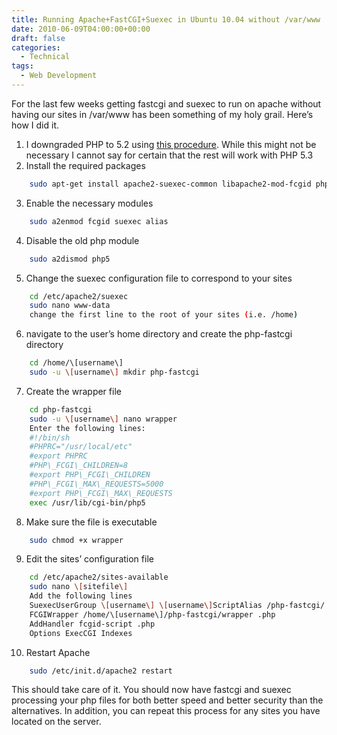 ```yaml
---
title: Running Apache+FastCGI+Suexec in Ubuntu 10.04 without /var/www
date: 2010-06-09T04:00:00+00:00
draft: false
categories:
  - Technical
tags:
  - Web Development
---
```


For the last few weeks getting fastcgi and suexec to run on apache without having our sites in /var/www has been something of my holy grail. Here’s how I did it.

1.  I downgraded PHP to 5.2 using [this procedure](/2010/05/php-5-2-on-ubuntu-10-04/). While this might not be necessary I cannot say for certain that the rest will work with PHP 5.3
2.  Install the required packages
``` bash
    sudo apt-get install apache2-suexec-common libapache2-mod-fcgid php5-cgi
```
3.  Enable the necessary modules
``` bash
    sudo a2enmod fcgid suexec alias
```
4.  Disable the old php module
``` bash
    sudo a2dismod php5
```
5.  Change the suexec configuration file to correspond to your sites
``` bash
    cd /etc/apache2/suexec
    sudo nano www-data
    change the first line to the root of your sites (i.e. /home)
```
6.  navigate to the user’s home directory and create the php-fastcgi directory
``` bash
    cd /home/\[username\]
    sudo -u \[username\] mkdir php-fastcgi
```
7.  Create the wrapper file
``` bash
    cd php-fastcgi
    sudo -u \[username\] nano wrapper
    Enter the following lines:
    #!/bin/sh
    #PHPRC="/usr/local/etc"
    #export PHPRC
    #PHP\_FCGI\_CHILDREN=8
    #export PHP\_FCGI\_CHILDREN
    #PHP\_FCGI\_MAX\_REQUESTS=5000
    #export PHP\_FCGI\_MAX\_REQUESTS
    exec /usr/lib/cgi-bin/php5
```
8.  Make sure the file is executable
``` bash
    sudo chmod +x wrapper
```
9.  Edit the sites’ configuration file
``` bash
    cd /etc/apache2/sites-available
    sudo nano \[sitefile\]
    Add the following lines
    SuexecUserGroup \[username\] \[username\]ScriptAlias /php-fastcgi/ /home/\[username\]/php-fastcgi/
    FCGIWrapper /home/\[username\]/php-fastcgi/wrapper .php
    AddHandler fcgid-script .php
    Options ExecCGI Indexes
```
10.  Restart Apache
``` bash
    sudo /etc/init.d/apache2 restart
```

This should take care of it. You should now have fastcgi and suexec processing your php files for both better speed and better security than the alternatives. In addition, you can repeat this process for any sites you have located on the server.